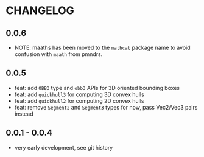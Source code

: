 # CHANGELOG

## 0.0.6

- NOTE: maaths has been moved to the `mathcat` package name to avoid confusion with `maath` from pmndrs.

## 0.0.5

- feat: add `OBB3` type and `obb3` APIs for 3D oriented bounding boxes
- feat: add `quickhull3` for computing 3D convex hulls
- feat: add `quickhull2` for computing 2D convex hulls
- feat: remove `Segment2` and `Segment3` types for now, pass Vec2/Vec3 pairs instead

## 0.0.1 - 0.0.4

- very early development, see git history
